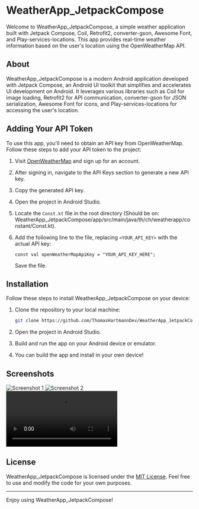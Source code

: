 # WeatherApp_JetpackCompose

Welcome to WeatherApp_JetpackCompose, a simple weather application built with Jetpack Compose, Coil, Retrofit2, converter-gson, Awesome Font, and Play-services-locations. This app provides real-time weather information based on the user's location using the OpenWeatherMap API.

## About

WeatherApp_JetpackCompose is a modern Android application developed with Jetpack Compose, an Android UI toolkit that simplifies and accelerates UI development on Android. It leverages various libraries such as Coil for image loading, Retrofit2 for API communication, converter-gson for JSON serialization, Awesome Font for icons, and Play-services-locations for accessing the user's location.

## Adding Your API Token

To use this app, you'll need to obtain an API key from OpenWeatherMap. Follow these steps to add your API token to the project:

1. Visit [OpenWeatherMap](https://openweathermap.org/) and sign up for an account.
2. After signing in, navigate to the API Keys section to generate a new API key.
3. Copy the generated API key.
4. Open the project in Android Studio.
5. Locate the `Const.kt` file in the root directory (Should be on: WeatherApp_JetpackCompose/app/src/main/java/th/ch/weatherapp/constant/Const.kt).
6. Add the following line to the file, replacing `<YOUR_API_KEY>` with the actual API key:

   ```properties
   const val openWeatherMapApiKey = "YOUR_API_KEY_HERE";
   ```

   Save the file.

## Installation

Follow these steps to install WeatherApp_JetpackCompose on your device:

1. Clone the repository to your local machine:

   ```bash
   git clone https://github.com/ThomasHartmannDev/WeatherApp_JetpackCompose.git
   ```

2. Open the project in Android Studio.

3. Build and run the app on your Android device or emulator.

4. You can build the app and install in your own device!

## Screenshots

![Screenshot 1](https://i.imgur.com/E1zDar4.png)
![Screenshot 2](https://i.imgur.com/tvfUD6H.png)
![Screenshot 3](https://i.imgur.com/1gVr56e.mp4)

## License

WeatherApp_JetpackCompose is licensed under the [MIT License](LICENSE). Feel free to use and modify the code for your own purposes.

---

Enjoy using WeatherApp_JetpackCompose!
